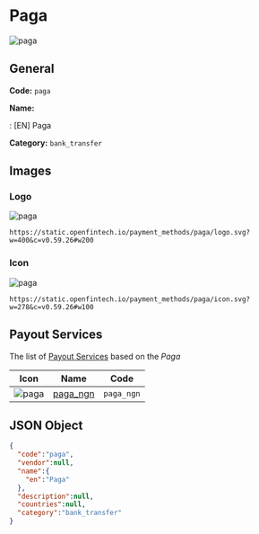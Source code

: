 
# Paga 
![paga](https://static.openfintech.io/payment_methods/paga/logo.svg?w=400&c=v0.59.26#w200)  

## General 
**Code:** `paga` 
 
**Name:** 
 
:	[EN] Paga 
 
**Category:** `bank_transfer` 
 

## Images 

### Logo 
![paga](https://static.openfintech.io/payment_methods/paga/logo.svg?w=400&c=v0.59.26#w200)  

```
https://static.openfintech.io/payment_methods/paga/logo.svg?w=400&c=v0.59.26#w200
```  

### Icon 
![paga](https://static.openfintech.io/payment_methods/paga/icon.svg?w=278&c=v0.59.26#w100)  

```
https://static.openfintech.io/payment_methods/paga/icon.svg?w=278&c=v0.59.26#w100
```  

## Payout Services 
 
The list of [Payout Services](/payout-services/) based on the _Paga_ 

|Icon|Name|Code| 
|:---:|:---:|:---:| 
|![paga](https://static.openfintech.io/payout_methods/paga/icon.svg?w=278&c=v0.59.26#w40) |[paga_ngn](/payout-services/paga_ngn/)|`paga_ngn`| 
 

## JSON Object 

```json
{
  "code":"paga",
  "vendor":null,
  "name":{
    "en":"Paga"
  },
  "description":null,
  "countries":null,
  "category":"bank_transfer"
}
```  
